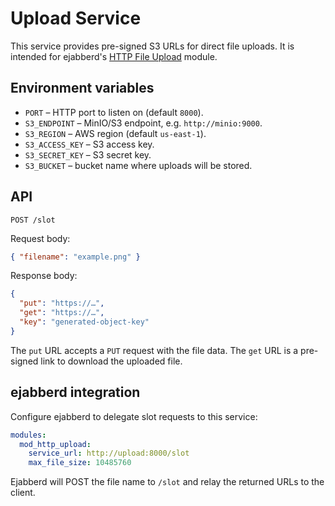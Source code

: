 # Upload Service

This service provides pre-signed S3 URLs for direct file uploads. It is intended
for ejabberd's [HTTP File Upload](https://xmpp.org/extensions/xep-0363.html)
module.

## Environment variables

- `PORT` – HTTP port to listen on (default `8000`).
- `S3_ENDPOINT` – MinIO/S3 endpoint, e.g. `http://minio:9000`.
- `S3_REGION` – AWS region (default `us-east-1`).
- `S3_ACCESS_KEY` – S3 access key.
- `S3_SECRET_KEY` – S3 secret key.
- `S3_BUCKET` – bucket name where uploads will be stored.

## API

`POST /slot`

Request body:

```json
{ "filename": "example.png" }
```

Response body:

```json
{
  "put": "https://…",
  "get": "https://…",
  "key": "generated-object-key"
}
```

The `put` URL accepts a `PUT` request with the file data. The `get` URL is a
pre-signed link to download the uploaded file.

## ejabberd integration

Configure ejabberd to delegate slot requests to this service:

```yaml
modules:
  mod_http_upload:
    service_url: http://upload:8000/slot
    max_file_size: 10485760
```

Ejabberd will POST the file name to `/slot` and relay the returned URLs to the
client.
